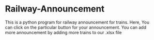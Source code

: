 # Railway-Announcement
This is a python program for railway announcement for trains. Here, You can click on the particular button for your announcement.
You can add more announcement by adding more trains to our .xlsx file
